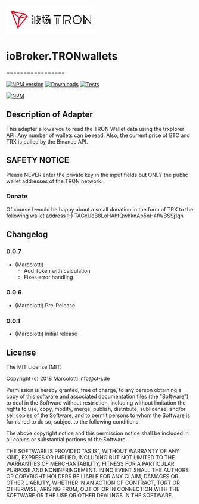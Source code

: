 ![Logo](admin/tron-cn-enl.png)
# ioBroker.TRONwallets
=================

[![NPM version](http://img.shields.io/npm/v/iobroker.tronwallets.svg)](https://www.npmjs.com/package/iobroker.tronwallets)
[![Downloads](https://img.shields.io/npm/dm/iobroker.tronwallets.svg)](https://www.npmjs.com/package/iobroker.tronwallets)
[![Tests](https://travis-ci.org/CTJaeger/ioBroker.tronwallets.svg?branch=master)](https://travis-ci.org/CTJaeger/ioBroker.tronwallets)

[![NPM](https://nodei.co/npm/iobroker.tronwallets.png?downloads=true)](https://nodei.co/npm/iobroker.tronwallets/)

## Description of Adapter
This adapter allows you to read the TRON Wallet data using the trxplorer API. Any number of wallets can be read. Also, the current price of BTC and TRX is pulled by the Binance API.

## SAFETY NOTICE
Please NEVER enter the private key in the input fields but ONLY the public wallet addresses of the TRON network.

### Donate
Of course I would be happy about a small donation in the form of TRX to the following wallet address :-)
TAGxUeB8LoHAhtQwhknAp5nH4tWBSSj1qn

## Changelog

### 0.0.7
* (Marcolotti) 
  - Add Token with calculation
  - Fixes error handling

### 0.0.6
* (Marcolotti) Pre-Release

### 0.0.1
* (Marcolotti) initial release

## License
The MIT License (MIT)

Copyright (c) 2018 Marcolotti <info@ct-j.de>

Permission is hereby granted, free of charge, to any person obtaining a copy
of this software and associated documentation files (the "Software"), to deal
in the Software without restriction, including without limitation the rights
to use, copy, modify, merge, publish, distribute, sublicense, and/or sell
copies of the Software, and to permit persons to whom the Software is
furnished to do so, subject to the following conditions:

The above copyright notice and this permission notice shall be included in
all copies or substantial portions of the Software.

THE SOFTWARE IS PROVIDED "AS IS", WITHOUT WARRANTY OF ANY KIND, EXPRESS OR
IMPLIED, INCLUDING BUT NOT LIMITED TO THE WARRANTIES OF MERCHANTABILITY,
FITNESS FOR A PARTICULAR PURPOSE AND NONINFRINGEMENT. IN NO EVENT SHALL THE
AUTHORS OR COPYRIGHT HOLDERS BE LIABLE FOR ANY CLAIM, DAMAGES OR OTHER
LIABILITY, WHETHER IN AN ACTION OF CONTRACT, TORT OR OTHERWISE, ARISING FROM,
OUT OF OR IN CONNECTION WITH THE SOFTWARE OR THE USE OR OTHER DEALINGS IN
THE SOFTWARE.
